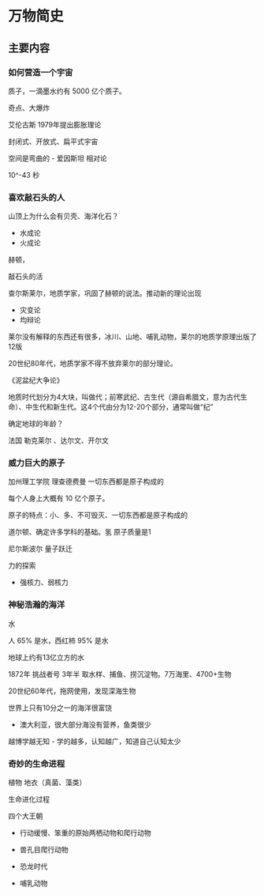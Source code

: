 # 万物简史

## 主要内容

### 如何营造一个宇宙

质子，一滴墨水约有 5000 亿个质子。

奇点、大爆炸

艾伦古斯 1979年提出膨胀理论

封闭式、开放式、扁平式宇宙

空间是弯曲的 - 爱因斯坦 相对论

10^-43 秒

### 喜欢敲石头的人

山顶上为什么会有贝壳、海洋化石？

- 水成论
- 火成论

赫顿，

敲石头的活

查尔斯莱尔，地质学家，巩固了赫顿的说法。推动新的理论出现

- 灾变论
- 均辩论

莱尔没有解释的东西还有很多，冰川、山地、哺乳动物，莱尔的地质学原理出版了12版

20世纪80年代，地质学家不得不放弃莱尔的部分理论。

《泥盆纪大争论》

地质时代划分为4大块，叫做代；前寒武纪、古生代（源自希腊文，意为古代生命）、中生代和新生代。这4个代由分为12-20个部分，通常叫做“纪”

确定地球的年龄？

法国 勒克莱尔 、达尔文、开尔文

### 威力巨大的原子

加州理工学院 理查德费曼 一切东西都是原子构成的

每个人身上大概有 10 亿个原子。

原子的特点：小、多、不可毁灭、一切东西都是原子构成的

道尔顿、确定许多学科的基础。氢 原子质量是1 

尼尔斯波尔 量子跃迁 

力的探索

- 强核力、弱核力

### 神秘浩瀚的海洋

水 

人 65% 是水，西红柿 95% 是水

地球上约有13亿立方的水

1872年 挑战者号 3年半 取水样、捕鱼、捞沉淀物。7万海里、4700+生物

20世纪60年代，拖网使用，发现深海生物

世界上只有10分之一的海洋很富饶

- 澳大利亚，很大部分海没有营养，鱼类很少

越博学越无知 - 学的越多，认知越广，知道自己认知太少

### 奇妙的生命进程

植物 地衣（真菌、藻类）

生命进化过程

四个大王朝

- 行动缓慢、笨重的原始两栖动物和爬行动物

- 兽孔目爬行动物

- 恐龙时代

- 哺乳动物

